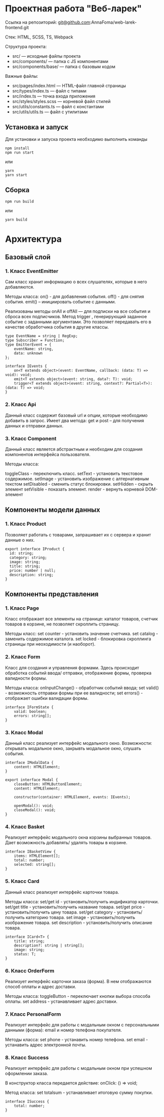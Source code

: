 # Проектная работа "Веб-ларек"

Ссылка на репозиторий: git@github.com:AnnaFoma/web-larek-frontend.git


Стек: HTML, SCSS, TS, Webpack

Структура проекта:
- src/ — исходные файлы проекта
- src/components/ — папка с JS компонентами
- src/components/base/ — папка с базовым кодом

Важные файлы:
- src/pages/index.html — HTML-файл главной страницы
- src/types/index.ts — файл с типами
- src/index.ts — точка входа приложения
- src/styles/styles.scss — корневой файл стилей
- src/utils/constants.ts — файл с константами
- src/utils/utils.ts — файл с утилитами

## Установка и запуск
Для установки и запуска проекта необходимо выполнить команды

```
npm install
npm run start
```

или

```
yarn
yarn start
```
## Сборка

```
npm run build
```

или

```
yarn build
```

# Архитектура 

## Базовый слой

### 1.	Класс EventEmitter
Сам класс хранит информацию о всех слушателях, которые в него добавляются.

Методы класса:
    on() - для добавления события.
    off() - для снятия события.
    emit() – инициировать событие с данными. 

Pеализованы методы  onAll и  offAll  — для подписки на все события и сброса всех подписчиков. 
Метод  trigger , генерирующий заданное событие с заданными аргументами. Это позволяет передавать его в качестве обработчика события в другие классы.

```
type EventName = string | RegExp;
type Subscriber = Function;
type EmitterEvent = {
    eventName: string,
    data: unknown
};
```

```
interface IEvents {
    on<T extends object>(event: EventName, callback: (data: T) => void): void;
    emit<T extends object>(event: string, data?: T): void;
    trigger<T extends object>(event: string, context?: Partial<T>): (data: T) => void;
}
```

### 2.	Класс Api
Данный класс содержит базовый url и опции, которые необходимо добавить в запрос.
Имеет два метода: get и post – для получения данных и отправки данных.

### 3.	Класс Component
Данный класс является абстрактным и необходим для создания компонентов интерфейса пользователя.

Методы класса:

toggleClass - переключить класс.
setText - установить текстовое содержимое.
setImage - установить изображение с алтернативным текстом
setDisabled - сменить статус блокировки.
setHidden - скрыть элемент
setVisible - показать элемент.
render - вернуть корневой DOM-элемент


## Компоненты модели данных

### 1.	Класс Product
Позволяет работать с товарами, запрашивает их с сервера и хранит данные о них.

```
export interface IProduct {
  id: string;
  category: string;
  image: string;
  title: string;
  price: number | null;
  description: string;
}
```

## Компоненты представления

### 1.	Класс Page
Класс отображает все элементы на странице: каталог товаров, счетчик товаров в корзине, не позволяет скроллить страницу.

Методы класс:
    set counter - установить значение счетчика.
    set catalog - заменить содержимое каталога.
    set locked - блокировка скроллинга страницы при неоходимости (и наоборот).


### 2.	Класс Form
Класс для создания и управления формами. Здесь происходит обработка событий ввода/ отправки, отображение формы, проверка валидности формы.

Методы класса:
    onInputChange() - обработчик событий ввода;
    set valid() - возможность отправки формы при ее валидности;
    set errors() - отображает ошибки валидации формы.

```
interface IFormState {
    valid: boolean;
    errors: string[];
}
```

### 3.	Класс Modal
Данный класс реализует интерфейс модального окно. Возможности: открывать модальное окно, закрывть модальное окно, слушать события.

```
interface IModalData {
    content: HTMLElement;
}
```
```
export interface Modal {
	closeButton: HTMLButtonElement;
    сontent: HTMLElement;

	constructor(container: HTMLElement, events: IEvents);

	openModal(): void;
	closeModal(): void;
}
```

### 4.	Класс Basket
Реализует интерфейс модального окна корзины выбранных товаров. Дает возможность добавлять/ удалять товары в корзине.

```
interface IBasketView {
    items: HTMLElement[];
    total: number;
    selected: string[];
}
```

### 5.	Класс Card
Данный класс реализует интерфейс карточки товара.

Методы класса:
    set/get id - установить/получить индификатор карточки.
    set/get title - установить/получить название товара.
    set/get price - установить/получить цену товара.
    set/get category - установить/получить категорию товара.
    set image - установить/получить изображение товара.
    set description - установить/получить описание товара.

```
interface ICard<T> {
    title: string;
    description?: string | string[];
    image: string;
    status: T;
}
```

### 6.	Класс OrderForm
Реализует интерфейс карточки заказа (форма). В нем отображаются способ оплаты и адрес доставки.

Методы класса:
    toggleButton - переключает кнопки выбора способа оплаты.
    set address - устанавливает адрес доставки.

### 7.	Класс PersonalForm
Реализует интерфейс для работы с модальным окном с персональными данными (форма): email и номер телефона покупателя.

Методы класса:
    set phone - устанавить номер телефона.
    set email - устанавить адрес электронной почты.

### 8.	Класс Success
Реализует интерфейс для работы с модальным окном при успешном оформлении заказа.

В конструктор класса передается действие: 
    onClick: () => void;

Метод класса: 
    set totalsum - устанавливает итоговую сумму покупки.

```
interface ISuccess {
    total: number;
}
```